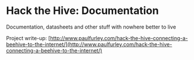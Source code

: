 # Hack the Hive: Documentation

Documentation, datasheets and other stuff with nowhere better to live

Project write-up:
[http://www.paulfurley.com/hack-the-hive-connecting-a-beehive-to-the-internet/](http://www.paulfurley.com/hack-the-hive-connecting-a-beehive-to-the-internet/)

